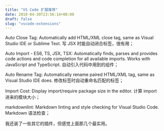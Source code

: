 ```yaml
---
title: "VS Code 扩展推荐"
date: 2018-04-30T23:56:14+08:00
draft: false
slug: "vscode-extensions"
---
```


Auto Close Tag: Automatically add HTML/XML close tag, same as Visual Studio IDE or Sublime Text. 写 JSX 时能自动闭合标签，很有用；

Auto Import - ES6, TS, JSX, TSX: Automatically finds, parses and provides code actions and code completion for all available imports. Works with JavaScript and TypeScript. 自动引入代码中用到的组件；

Auto Rename Tag: Automatically rename paired HTML/XML tag, same as Visual Studio IDE does. 修改标签时自动重命名匹配的标签；

Import Cost: Display import/require package size in the editor. 计算 import 进来的模块大小；

markdownlint: Markdown linting and style checking for Visual Studio Code. Markdown 语法检查；

我还装了一些其它的插件，但感觉上面那几个最实用。
